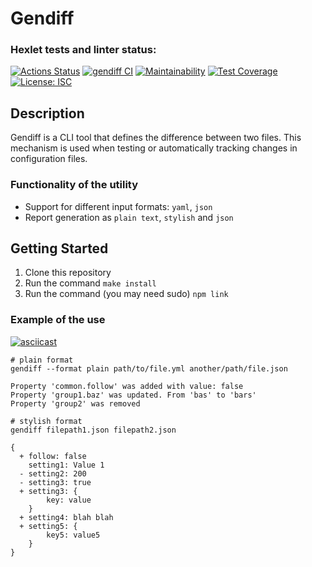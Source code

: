 # Gendiff

### Hexlet tests and linter status:
[![Actions Status](https://github.com/NiyazGaripov/frontend-project-46/workflows/hexlet-check/badge.svg)](https://github.com/NiyazGaripov/frontend-project-46/actions/workflows/hexlet-check.yml)
[![gendiff CI](https://github.com/NiyazGaripov/frontend-project-46/workflows/gendiff%20CI/badge.svg)](https://github.com/NiyazGaripov/frontend-project-46/actions/workflows/gendiff.yml)
[![Maintainability](https://api.codeclimate.com/v1/badges/06137b0a48bf04a0ca6b/maintainability)](https://codeclimate.com/github/NiyazGaripov/frontend-project-46/maintainability)
[![Test Coverage](https://api.codeclimate.com/v1/badges/06137b0a48bf04a0ca6b/test_coverage)](https://codeclimate.com/github/NiyazGaripov/frontend-project-46/test_coverage)
[![License: ISC](https://img.shields.io/badge/License-ISC-blue.svg)](https://opensource.org/licenses/ISC)


## Description
Gendiff is a CLI tool that defines the difference between two files. This mechanism is used when testing or automatically tracking changes in configuration files.

### Functionality of the utility
- Support for different input formats: `yaml`, `json`
- Report generation as `plain text`, `stylish` and `json`

## Getting Started
1. Clone this repository
2. Run the command `make install`
3. Run the command (you may need sudo) `npm link`

### Example of the use

[![asciicast](https://asciinema.org/a/BFXEmvtmiZmhbwmEkxYA00NFE.svg)](https://asciinema.org/a/BFXEmvtmiZmhbwmEkxYA00NFE)
```
# plain format
gendiff --format plain path/to/file.yml another/path/file.json

Property 'common.follow' was added with value: false
Property 'group1.baz' was updated. From 'bas' to 'bars'
Property 'group2' was removed

# stylish format
gendiff filepath1.json filepath2.json

{
  + follow: false
    setting1: Value 1
  - setting2: 200
  - setting3: true
  + setting3: {
        key: value
    }
  + setting4: blah blah
  + setting5: {
        key5: value5
    }
}
```

